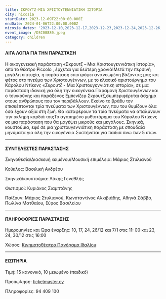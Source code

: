 ```yaml
---
title: ΣΚΡΟΥΤΖ-ΜΙΑ ΧΡΙΣΤΟΥΓΕΝΝΙΑΤΙΚΗ ΙΣΤΟΡΙΑ
city: nicosia
startDate: 2023-12-09T22:00:00.000Z
endDate: 2024-01-06T22:00:00.000Z
nicosia_dates: '2023-12-10,2023-12-17,2023-12-23,2023-12-24,2023-12-26,2023-12-30,2024-01-07'
event_image: /DSC00880.jpeg
category: children
---
```


#### ΛΙΓΑ ΛΟΓΙΑ ΓΙΑ ΤΗΝ ΠΑΡΑΣΤΑΣΗ

Η οικογενειακή παράσταση «Σκρουτζ – Μια Χριστουγεννιάτικη Ιστορία», από το θέατρο	Piccolo , έρχεται για δεύτερη χρονιά!Μετά την περσινή μεγάλη επιτυχία, η παράσταση επιστρέφει ανανεωμένη βάζοντας μας και φέτος στο πνεύμα των Χριστουγέννων, με το κλασικό αριστούργημα του Κάρολου Ντίκενς «Σκρουτζ - Μια Χριστουγεννιάτικη ιστορία», σε μια παράσταση ιδανική για όλη την οικογένεια.Παραμονή Χριστουγέννων και ο τσιγκούνης και παράξενος Εμπενίζερ Σκρουτζ,συμπεριφέρεται άσχημα στους ανθρώπους που τον περιβάλλουν. Εκείνο το βράδυ τον επισκέπτονται	τρία πνεύματα	των Χριστουγέννων,	που του θυμίζουν όλα όσα έχουν αξία στη ζωή. Θα καταφέρουν τα τρία πνεύματα να απαλύνουν την σκληρή καρδιά του;Το αγαπημένο μυθιστόρημα του Κάρολου Ντίκενς σε μια παράσταση που θα μαγέψει μικρούς και μεγάλους. Σκηνικά, κουστούμια, εφέ σε μια χριστουγεννιάτικη παράσταση με σπουδαία μηνύματα για όλη την οικογένεια.Συστήνεται για παιδιά άνω των 5 ετών.

***

#### ΣΥΝΤΕΛΕΣΤΕΣ ΠΑΡΑΣΤΑΣΗΣ

Σκηνοθεσία/Διασκευή κειμένου/Μουσική επιμέλεια: Μάριος Στυλιανού

Κούκλες: Βασιλική Ανδρέου

Σκηνικά/κουστούμια: Λάκης Γενεθλής

Φωτισμοί: Κυριάκος Σιαμπτάνης

Παίζουν: Μάριος Στυλιανού, Κωνσταντίνος Αλκιβιάδης, Αθηνά Σάββα, Πωλίνα Ματθαίου, Εύρος Βασιλείου

***

#### ΠΛΗΡΟΦΟΡΙΕΣ ΠΑΡΑΣΤΑΣΗΣ

Ημερομηνίες και Ώρα έναρξης: 10, 17, 24, 26/12 και 7/1 στις 11: 00 και 23, 24, 30/12 στις 16:00​

Χώρος:  [Κινηματοθέατρο Πανόραμα Ιδαλίου](https://www.google.com/maps/place/%CE%9A%CE%B9%CE%BD%CE%B7%CE%BC%CE%B1%CF%84%CE%BF%CE%B8%CE%AD%CE%B1%CF%84%CF%81%CE%BF+%CE%A0%CE%B1%CE%BD%CF%8C%CF%81%CE%B1%CE%BC%CE%B1+%CE%99%CE%B4%CE%B1%CE%BB%CE%AF%CE%BF%CF%85/@35.0246211,33.4159865,17z/data=!3m1!4b1!4m6!3m5!1s0x14de1f9e7b20b091:0x2739c8ae5f8d7c4b!8m2!3d35.0246212!4d33.4208574!16s%2Fg%2F11gf96r53y?entry=ttu)

***

#### ΕΙΣΙΤΗΡΙΑ

Τιμή: 15 κανονικό, 10 μειωμένο (παιδικό)

Προπώληση:	[ticketmaster.cy](https://www.ticketmaster.cy/)

Πληροφορίες: 94 409 100
